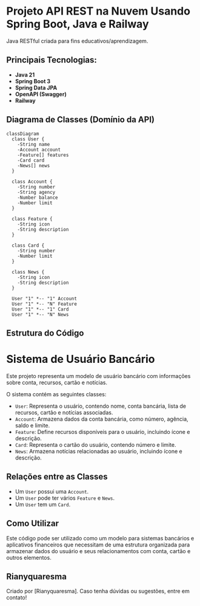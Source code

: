 # Projeto API REST na Nuvem Usando Spring Boot, Java e Railway

Java RESTful criada para fins educativos/aprendizagem.

## Principais Tecnologias:
- **Java 21**
- **Spring Boot 3**
- **Spring Data JPA**
- **OpenAPI (Swagger)**
- **Railway**

 ## Diagrama de Classes (Domínio da API)

```mermaid
classDiagram
  class User {
    -String name
    -Account account
    -Feature[] features
    -Card card
    -News[] news
  }

  class Account {
    -String number
    -String agency
    -Number balance
    -Number limit
  }

  class Feature {
    -String icon
    -String description
  }

  class Card {
    -String number
    -Number limit
  }

  class News {
    -String icon
    -String description
  }

  User "1" *-- "1" Account
  User "1" *-- "N" Feature
  User "1" *-- "1" Card
  User "1" *-- "N" News
```
  ## Estrutura do Código
  
# Sistema de Usuário Bancário

Este projeto representa um modelo de usuário bancário com informações sobre conta, recursos, cartão e notícias.

O sistema contém as seguintes classes:

- `User`: Representa o usuário, contendo nome, conta bancária, lista de recursos, cartão e notícias associadas.
- `Account`: Armazena dados da conta bancária, como número, agência, saldo e limite.
- `Feature`: Define recursos disponíveis para o usuário, incluindo ícone e descrição.
- `Card`: Representa o cartão do usuário, contendo número e limite.
- `News`: Armazena notícias relacionadas ao usuário, incluindo ícone e descrição.

## Relações entre as Classes

- Um `User` possui uma `Account`.
- Um `User` pode ter vários `Feature` e `News`.
- Um `User` tem um `Card`.

## Como Utilizar

Este código pode ser utilizado como um modelo para sistemas bancários e aplicativos financeiros que necessitam de uma estrutura organizada para armazenar dados do usuário e seus relacionamentos com conta, cartão e outros elementos.

## Rianyquaresma

Criado por [Rianyquaresma]. Caso tenha dúvidas ou sugestões, entre em contato!
